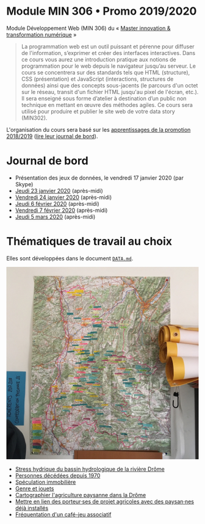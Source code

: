 # Module MIN 306 • Promo 2019/2020

Module Développement Web (MIN 306) du « [Master innovation &amp; transformation numérique](https://www.sciencespo.fr/ecole-management-innovation/fr/formations/innovation-transformation-numerique.html) »

> La programmation web est un outil puissant et pérenne pour diffuser de l'information, s’exprimer et créer des interfaces interactives.
> Dans ce cours vous aurez une introduction pratique aux notions de programmation pour le web depuis le navigateur jusqu’au serveur.
> Le cours se concentrera sur des standards tels que HTML (structure), CSS (présentation) et JavaScript (interactions, structures de données) ainsi que des concepts sous-jacents (le parcours d'un octet sur le réseau, transit d'un fichier HTML jusqu'au pixel de l'écran, etc.).
> Il sera enseigné sous forme d’atelier à destination d’un public non technique en mettant en œuvre des méthodes agiles.
> Ce cours sera utilisé pour produire et publier le site web de votre data story (MIN302).

L'organisation du cours sera basé sur les [apprentissages de la promotion 2018/2019](https://github.com/oncletom/m2-min-2018) ([lire leur journal de bord](https://github.com/oncletom/m2-min-2018/blob/master/JOURNAL.md#jeudi-29-novembre)).

# Journal de bord

- Présentation des jeux de données, le vendredi 17 janvier 2020 (par Skype)
- [Jeudi 23 janvier 2020](JOURNAL.md#jeudi-23-janvier-2020) (après-midi)
- [Vendredi 24 janvier 2020](JOURNAL.md#vendredi-24-janvier-2020) (après-midi)
- [Jeudi 6 février 2020](JOURNAL.md#jeudi-6-février-2020) (après-midi)
- [Vendredi 7 février 2020](JOURNAL.md#vendredi-7-février-2020) (après-midi)
- [Jeudi 5 mars 2020](JOURNAL.md#jeudi-5-mars-2020) (après-midi)

# Thématiques de travail au choix

Elles sont développées dans le document [`DATA.md`](DATA.md).

![](carte-drome-conf26.jpg)

- [Stress hydrique du bassin hydrologique de la rivière Drôme](DATA.md#stress-hydrique-du-bassin-hydrologique-de-la-rivière-drôme)
- [Personnes décédées depuis 1970](DATA.md#personnes-décédées-depuis-1970)
- [Spéculation immobilière](DATA.md#spéculation-immobilière)
- [Genre et jouets](DATA.md#genre-et-jouets)
- [Cartographier l'agriculture paysanne dans la Drôme](DATA.md#cartographier-lagriculture-paysanne-dans-la-drôme)
- [Mettre en lien des porteur·ses de projet agricoles avec des paysan·nes déjà installés](DATA.md#mettre-en-lien-des-porteurses-de-projet-agricoles-avec-des-paysannes-déjà-installés)
- [Fréquentation d'un café-jeu associatif](DATA.md#fréquentation-dun-café-jeu-associatif)
